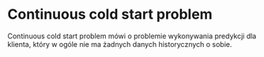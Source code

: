 # Continuous cold start problem
Continuous cold start problem mówi o problemie wykonywania predykcji dla klienta, który w ogóle nie ma żadnych danych historycznych o sobie.